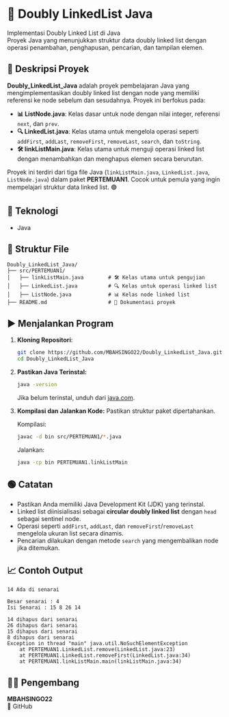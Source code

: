 # 📝 Doubly LinkedList Java

Implementasi Doubly Linked List di Java  
Proyek Java yang menunjukkan struktur data doubly linked list dengan operasi penambahan, penghapusan, pencarian, dan tampilan elemen.

## 📖 Deskripsi Proyek

**Doubly_LinkedList_Java** adalah proyek pembelajaran Java yang mengimplementasikan doubly linked list dengan node yang memiliki referensi ke node sebelum dan sesudahnya. Proyek ini berfokus pada:

- **📊 ListNode.java**: Kelas dasar untuk node dengan nilai integer, referensi `next`, dan `prev`.
- **🔍 LinkedList.java**: Kelas utama untuk mengelola operasi seperti `addFirst`, `addLast`, `removeFirst`, `removeLast`, `search`, dan `toString`.
- **🛠️ linkListMain.java**: Kelas utama untuk menguji operasi linked list dengan menambahkan dan menghapus elemen secara berurutan.

Proyek ini terdiri dari tiga file Java (`linkListMain.java`, `LinkedList.java`, `ListNode.java`) dalam paket **PERTEMUAN1**. Cocok untuk pemula yang ingin mempelajari struktur data linked list. 🟢

## 🧠 Teknologi
- Java

## 📂 Struktur File
```
Doubly_LinkedList_Java/
├── src/PERTEMUAN1/
│   ├── linkListMain.java        # 🛠️ Kelas utama untuk pengujian
│   ├── LinkedList.java          # 🔍 Kelas untuk operasi linked list
│   ├── ListNode.java            # 📊 Kelas node linked list
├── README.md                    # 📖 Dokumentasi proyek
```

## ▶️ Menjalankan Program

1. **Kloning Repositori**:
   ```bash
   git clone https://github.com/MBAHSINGO22/Doubly_LinkedList_Java.git
   cd Doubly_LinkedList_Java
   ```

2. **Pastikan Java Terinstal:**
   ```bash
   java -version
   ```
   Jika belum terinstal, unduh dari [java.com](https://www.java.com).

3. **Kompilasi dan Jalankan Kode:**
   Pastikan struktur paket dipertahankan.

   Kompilasi:
   ```bash
   javac -d bin src/PERTEMUAN1/*.java
   ```

   Jalankan:
   ```bash
   java -cp bin PERTEMUAN1.linkListMain
   ```

## 🟢 Catatan
- Pastikan Anda memiliki Java Development Kit (JDK) yang terinstal.
- Linked list diinisialisasi sebagai **circular doubly linked list** dengan `head` sebagai sentinel node.
- Operasi seperti `addFirst`, `addLast`, dan `removeFirst`/`removeLast` mengelola ukuran list secara dinamis.
- Pencarian dilakukan dengan metode `search` yang mengembalikan node jika ditemukan.

## 📈 Contoh Output
```
14 Ada di senarai

Besar senarai : 4
Isi Senarai : 15 8 26 14

14 dihapus dari senarai
26 dihapus dari senarai
15 dihapus dari senarai
8 dihapus dari senarai
Exception in thread "main" java.util.NoSuchElementException
    at PERTEMUAN1.LinkedList.remove(LinkedList.java:23)
    at PERTEMUAN1.LinkedList.removeFirst(LinkedList.java:34)
    at PERTEMUAN1.linkListMain.main(linkListMain.java:34)
```

## 👨‍💻 Pengembang
**MBAHSINGO22**  
🔗 GitHub
